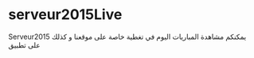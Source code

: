 # serveur2015Live
 Serveur2015 يمكنكم مشاهدة المباريات اليوم في تغطية خاصة على موقعنا و كذلك على تطبيق
